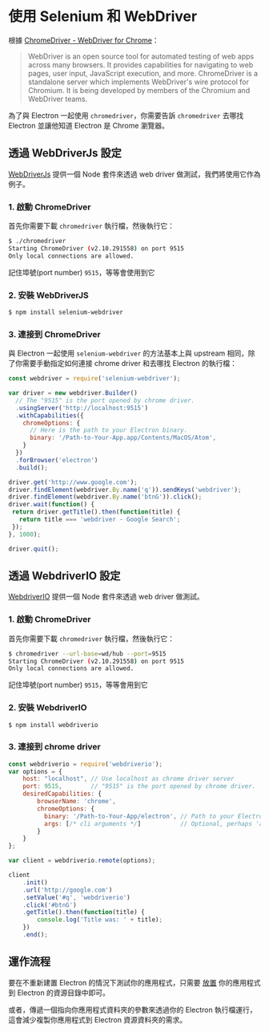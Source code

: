 # 使用 Selenium 和 WebDriver

根據 [ChromeDriver - WebDriver for Chrome][chrome-driver]：

> WebDriver is an open source tool for automated testing of web apps across many
> browsers. It provides capabilities for navigating to web pages, user input,
> JavaScript execution, and more. ChromeDriver is a standalone server which
> implements WebDriver's wire protocol for Chromium. It is being developed by
> members of the Chromium and WebDriver teams.

為了與 Electron 一起使用 `chromedriver`，你需要告訴 `chromedriver` 去哪找 Electron 並讓他知道 Electron 是 Chrome 瀏覽器。

## 透過 WebDriverJs 設定

[WebDriverJs](https://code.google.com/p/selenium/wiki/WebDriverJs) 提供一個 Node 套件來透過 web driver 做測試，我們將使用它作為例子。

### 1. 啟動 ChromeDriver

首先你需要下載 `chromedriver` 執行檔，然後執行它：

```bash
$ ./chromedriver
Starting ChromeDriver (v2.10.291558) on port 9515
Only local connections are allowed.
```

記住埠號(port number) `9515`，等等會使用到它

### 2. 安裝 WebDriverJS 

```bash
$ npm install selenium-webdriver
```

### 3. 連接到 ChromeDriver

與 Electron 一起使用 `selenium-webdriver` 的方法基本上與 upstream 相同，除了你需要手動指定如何連接 chrome driver 和去哪找 Electron 的執行檔：

```javascript
const webdriver = require('selenium-webdriver');

var driver = new webdriver.Builder()
  // The "9515" is the port opened by chrome driver.
  .usingServer('http://localhost:9515')
  .withCapabilities({
    chromeOptions: {
      // Here is the path to your Electron binary.
      binary: '/Path-to-Your-App.app/Contents/MacOS/Atom',
    }
  })
  .forBrowser('electron')
  .build();

driver.get('http://www.google.com');
driver.findElement(webdriver.By.name('q')).sendKeys('webdriver');
driver.findElement(webdriver.By.name('btnG')).click();
driver.wait(function() {
 return driver.getTitle().then(function(title) {
   return title === 'webdriver - Google Search';
 });
}, 1000);

driver.quit();
```

## 透過 WebdriverIO 設定

[WebdriverIO](http://webdriver.io/) 提供一個 Node 套件來透過 web driver 做測試。

### 1. 啟動 ChromeDriver

首先你需要下載 `chromedriver` 執行檔，然後執行它：

```bash
$ chromedriver --url-base=wd/hub --port=9515
Starting ChromeDriver (v2.10.291558) on port 9515
Only local connections are allowed.
```

記住埠號(port number)  `9515`，等等會用到它

### 2. 安裝 WebdriverIO

```bash
$ npm install webdriverio
```

### 3. 連接到 chrome driver

```javascript
const webdriverio = require('webdriverio');
var options = {
    host: "localhost", // Use localhost as chrome driver server
    port: 9515,        // "9515" is the port opened by chrome driver.
    desiredCapabilities: {
        browserName: 'chrome',
        chromeOptions: {
          binary: '/Path-to-Your-App/electron', // Path to your Electron binary.
          args: [/* cli arguments */]           // Optional, perhaps 'app=' + /path/to/your/app/
        }
    }
};

var client = webdriverio.remote(options);

client
    .init()
    .url('http://google.com')
    .setValue('#q', 'webdriverio')
    .click('#btnG')
    .getTitle().then(function(title) {
        console.log('Title was: ' + title);
    })
    .end();
```

## 運作流程

要在不重新建置 Electron 的情況下測試你的應用程式，只需要 [放置](https://github.com/electron/electron/blob/master/docs/tutorial/application-distribution.md) 你的應用程式到 Electron 的資源目錄中即可。

或者，傳遞一個指向你應用程式資料夾的參數來透過你的 Electron 執行檔運行，這會減少複製你應用程式到 Electron 資源資料夾的需求。

[chrome-driver]: https://sites.google.com/a/chromium.org/chromedriver/
